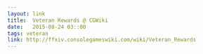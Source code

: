 ```yaml
---
layout: link
title:  Veteran Rewards @ CGWiki
date:   2015-08-24 03::00
tags: veteran
link: http://ffxiv.consolegameswiki.com/wiki/Veteran_Rewards
---
```

